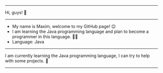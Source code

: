 - ------------------------------
Hi, guys! 👋
- ------------------------------
- My name is Maxim, welcome to my GitHub page! 😉
- I am learning the Java programming language and plan to become a programmer in this language. 👨‍💻
- Language: Java 
- ------------------------------
I am currently learning the Java programming language, I can try to help with some projects. 🤝
- ------------------------------ 
